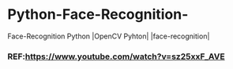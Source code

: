 # Python-Face-Recognition-
Face-Recognition Python |OpenCV Pyhton| |face-recognition|

### REF:https://www.youtube.com/watch?v=sz25xxF_AVE


